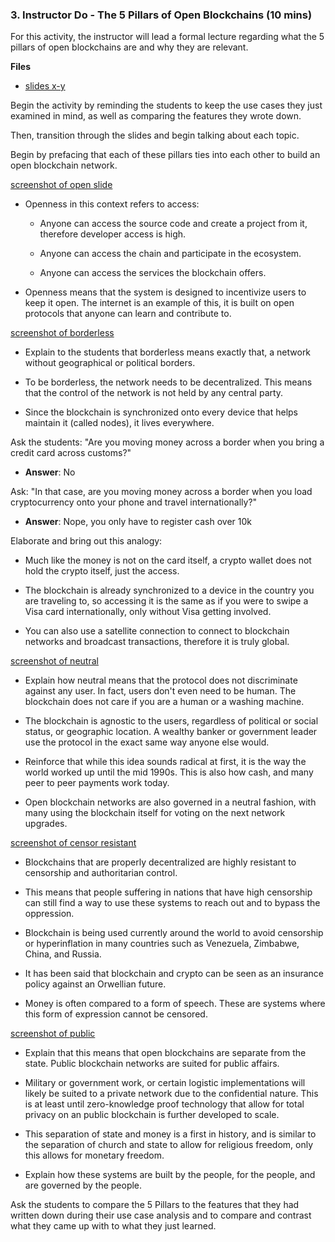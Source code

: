 ### 3. Instructor Do - The 5 Pillars of Open Blockchains (10 mins)

For this activity, the instructor will lead a formal lecture regarding what the 5 pillars of open blockchains are and why they are relevant.

**Files**

* [slides x-y]()

Begin the activity by reminding the students to keep the use cases they just examined in mind, as well as comparing the features they wrote down.

Then, transition through the slides and begin talking about each topic.

Begin by prefacing that each of these pillars ties into each other to build an open blockchain network.

[screenshot of open slide](Images/open.png)

* Openness in this context refers to access:

  * Anyone can access the source code and create a project from it, therefore developer access is high.

  * Anyone can access the chain and participate in the ecosystem.

  * Anyone can access the services the blockchain offers.

* Openness means that the system is designed to incentivize users to keep it open. The internet is an example of this,
  it is built on open protocols that anyone can learn and contribute to.

[screenshot of borderless](Images/borderless.png)

* Explain to the students that borderless means exactly that, a network without geographical or political borders.

* To be borderless, the network needs to be decentralized. This means that the control of the network is not held by
  any central party.

* Since the blockchain is synchronized onto every device that helps maintain it (called nodes), it lives everywhere.

Ask the students: "Are you moving money across a border when you bring a credit card across customs?"

  * **Answer**: No

Ask: "In that case, are you moving money across a border when you load cryptocurrency onto your phone and travel internationally?"

  * **Answer**: Nope, you only have to register cash over 10k

Elaborate and bring out this analogy:

  * Much like the money is not on the card itself, a crypto wallet does not hold the crypto itself, just the access.

  * The blockchain is already synchronized to a device in the country you are traveling to, so accessing it is the same
  as if you were to swipe a Visa card internationally, only without Visa getting involved.

* You can also use a satellite connection to connect to blockchain networks and broadcast transactions, therefore it is truly global.

[screenshot of neutral](Images/neutral.png)

* Explain how neutral means that the protocol does not discriminate against any user.
  In fact, users don't even need to be human. The blockchain does not care if you are a human or a washing machine.

* The blockchain is agnostic to the users, regardless of political or social status, or geographic location.
  A wealthy banker or government leader use the protocol in the exact same way anyone else would.

* Reinforce that while this idea sounds radical at first, it is the way the world worked up until the mid 1990s.
  This is also how cash, and many peer to peer payments work today.

* Open blockchain networks are also governed in a neutral fashion, with many using the blockchain itself for voting on the next network upgrades.

[screenshot of censor resistant](Images/censorresistant.png)

* Blockchains that are properly decentralized are highly resistant to censorship and authoritarian control.

* This means that people suffering in nations that have high censorship can still find a way to use these systems to reach out and to bypass the oppression.

* Blockchain is being used currently around the world to avoid censorship or hyperinflation in many countries such as Venezuela, Zimbabwe, China, and Russia.

* It has been said that blockchain and crypto can be seen as an insurance policy against an Orwellian future.

* Money is often compared to a form of speech. These are systems where this form of expression cannot be censored.

[screenshot of public](Images/public.png)

* Explain that this means that open blockchains are separate from the state. Public blockchain networks are suited for public affairs.

* Military or government work, or certain logistic implementations will likely be suited to a private network due to the confidential nature.
  This is at least until zero-knowledge proof technology that allow for total privacy on an public blockchain is further developed to scale.

* This separation of state and money is a first in history, and is similar to the separation of church and state to allow for religious freedom,
  only this allows for monetary freedom.

* Explain how these systems are built by the people, for the people, and are governed by the people.

Ask the students to compare the 5 Pillars to the features that they had written down during their use case analysis and to compare and contrast what they came up with to what they just learned.
